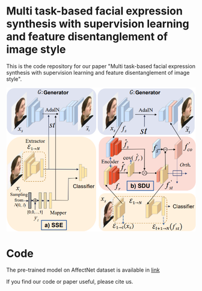 # Multi task-based facial expression synthesis with supervision learning and feature disentanglement of image style
This is the code repository for our paper "Multi task-based facial expression synthesis with supervision learning and feature disentanglement of image style".

![alt 属性文本](https://github.com/lumanxi236/MTSS/blob/main/architecture.png)

# Code


The pre-trained model on AffectNet dataset is available in [link](https://drive.google.com/drive/folders/1cz9pVkyrFrENOLxP6gGBqtiDj7MQxI2O?usp=sharing)

If you find our code or paper useful, please cite us.
